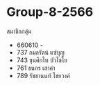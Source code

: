 # Group-8-2566

สมาชิกกลุ่ม
- 660610 -
-  737  กมลรัตน์ แซ่บุญ
-  743  ขุนศึกไท บัวไชโย
-  761  ธนกร เสาคำ
-  789  รัชชานนท์ ไชยวงค์
